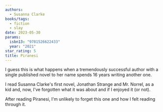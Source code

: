 ```yaml
---
authors:
  - Susanna Clarke
books/tags:
  - fiction
  - slay
date: 2023-05-30
params:
  isbn13: "9781526622433"
  year: "2021"
star_rating: 5
title: Piranesi
---
```


I guess this is what happens when a tremendously successful author with a single published novel to her name spends 16 years writing another one.

I read Susanna Clarke's first novel, Jonathan Strange and Mr. Norrel, as a kid and, now, I've forgotten what it was about and if I enjoyed it (or not).

After reading Piranesi, I'm unlikely to forget this one and how I felt reading through it.

<!--more-->
